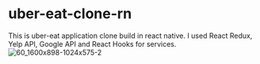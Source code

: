 # uber-eat-clone-rn
This is uber-eat application clone build in react native. I  used React Redux, Yelp API, Google API and React Hooks for services.
![60_1600x898-1024x575-2](https://user-images.githubusercontent.com/48964638/163977856-ef57451e-2cd9-4e6e-b65c-61a7eee47208.jpg)
